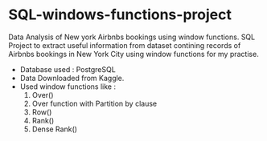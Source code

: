 # SQL-windows-functions-project
Data Analysis of New york Airbnbs bookings using window functions.
SQL Project to extract useful information from dataset contining records of Airbnbs bookings in New York City using window functions for my practise.
- Database used : PostgreSQL
- Data Downloaded from Kaggle.
- Used window functions like :
   1) Over()
   2) Over function with Partition by clause
   3) Row()
   4) Rank()
   5) Dense Rank()
